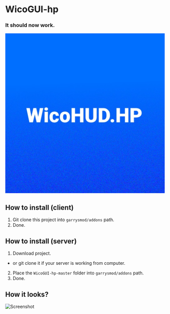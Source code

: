 # WicoGUI-hp
### It should now work.
![Icon/Logo](https://raw.githubusercontent.com/WicopeeDot/WicoGUI-hp/master/icon.jpg)
## How to install (client)
1. Git clone this project into `garrysmod/addons` path.
2. Done.

## How to install (server)
1. Download project.
 * or git clone it if your server is working from computer.
2. Place the `WicoGUI-hp-master` folder into `garrysmod/addons` path.
3. Done.

## How it looks?
![Screenshot](http://i.imgur.com/L3Z60gQ.jpg)
